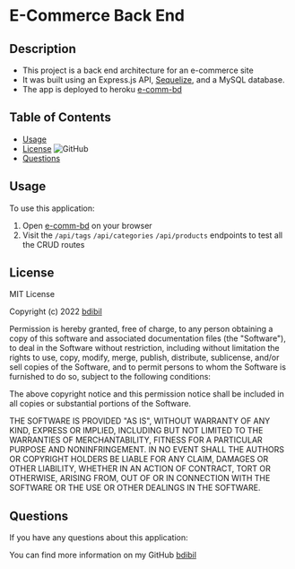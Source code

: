 # E-Commerce Back End <E-Commerce Back End>
  
## Description  
- This project is a back end architecture for an e-commerce site
- It was built using an Express.js API, [Sequelize](https://sequelize.org/), and a MySQL database.
- The app is deployed to heroku [e-comm-bd](https://e-comm-bd.herokuapp.com/)


## Table of Contents 
- [Usage](#usage)
- [License](#license)  ![GitHub](https://img.shields.io/github/license/bdibil/E-Commerce-Back-End)
- [Questions](#Questions)


## Usage    
To use this application:
1. Open [e-comm-bd](https://e-comm-bd.herokuapp.com/) on your browser
2. Visit the `/api/tags` `/api/categories` `/api/products` endpoints to test all the CRUD routes


## License  
MIT License

Copyright (c)  2022  [bdibil](https://github.com/bdibil)

Permission is hereby granted, free of charge, to any person obtaining a copy
of this software and associated documentation files (the "Software"), to deal
in the Software without restriction, including without limitation the rights
to use, copy, modify, merge, publish, distribute, sublicense, and/or sell
copies of the Software, and to permit persons to whom the Software is
furnished to do so, subject to the following conditions:

The above copyright notice and this permission notice shall be included in all
copies or substantial portions of the Software.

THE SOFTWARE IS PROVIDED "AS IS", WITHOUT WARRANTY OF ANY KIND, EXPRESS OR
IMPLIED, INCLUDING BUT NOT LIMITED TO THE WARRANTIES OF MERCHANTABILITY,
FITNESS FOR A PARTICULAR PURPOSE AND NONINFRINGEMENT. IN NO EVENT SHALL THE
AUTHORS OR COPYRIGHT HOLDERS BE LIABLE FOR ANY CLAIM, DAMAGES OR OTHER
LIABILITY, WHETHER IN AN ACTION OF CONTRACT, TORT OR OTHERWISE, ARISING FROM,
OUT OF OR IN CONNECTION WITH THE SOFTWARE OR THE USE OR OTHER DEALINGS IN THE
SOFTWARE.


## Questions 
If you have any questions about this application: 
  
You can find more information on my GitHub [bdibil](https://github.com/bdibil)

